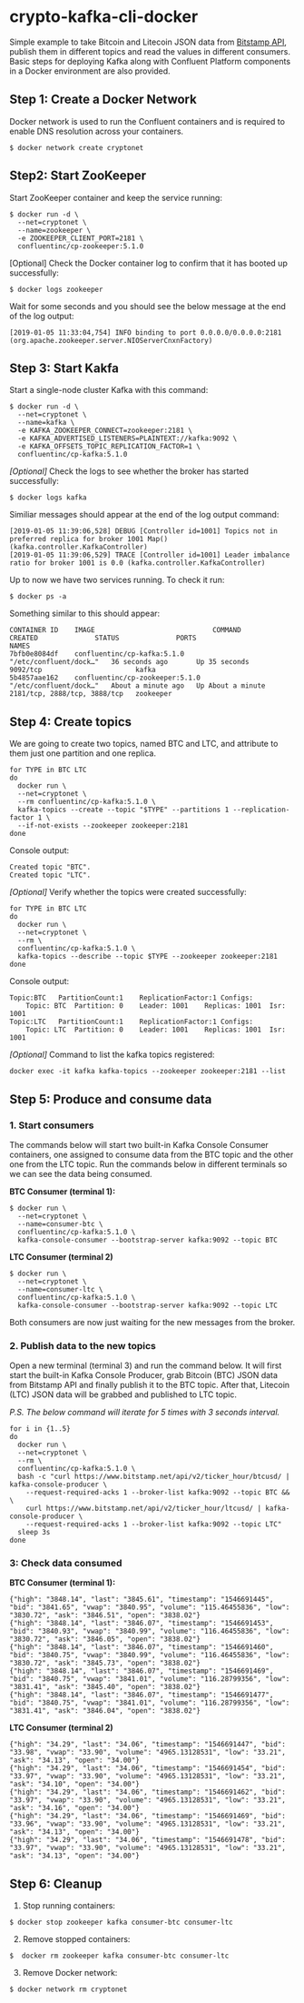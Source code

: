 # crypto-kafka-cli-docker

Simple example to take Bitcoin and Litecoin JSON data from [Bitstamp API](https://www.bitstamp.net/api/), publish them in different topics and read the values in different consumers. Basic steps for deploying Kafka along with Confluent Platform components in a Docker environment are also provided.

## Step 1: Create a Docker Network
Docker network is used to run the Confluent containers and is required to enable DNS resolution across your containers.
```
$ docker network create cryptonet
```
## Step2: Start ZooKeeper
Start ZooKeeper container and keep the service running:
```
$ docker run -d \
  --net=cryptonet \
  --name=zookeeper \
  -e ZOOKEEPER_CLIENT_PORT=2181 \
  confluentinc/cp-zookeeper:5.1.0
```
[Optional] Check the Docker container log to confirm that it has booted up successfully:
```
$ docker logs zookeeper
```
Wait for some seconds and you should see the below message at the end of the log output:
```console
[2019-01-05 11:33:04,754] INFO binding to port 0.0.0.0/0.0.0.0:2181 (org.apache.zookeeper.server.NIOServerCnxnFactory)
```
## Step 3: Start Kakfa
Start a single-node cluster Kafka with this command:
```
$ docker run -d \
  --net=cryptonet \
  --name=kafka \
  -e KAFKA_ZOOKEEPER_CONNECT=zookeeper:2181 \
  -e KAFKA_ADVERTISED_LISTENERS=PLAINTEXT://kafka:9092 \
  -e KAFKA_OFFSETS_TOPIC_REPLICATION_FACTOR=1 \
  confluentinc/cp-kafka:5.1.0
```
*[Optional]* Check the logs to see whether the broker has started successfully:
```
$ docker logs kafka
```
Similiar messages should appear at the end of the log output command:
```console
[2019-01-05 11:39:06,528] DEBUG [Controller id=1001] Topics not in preferred replica for broker 1001 Map() (kafka.controller.KafkaController)
[2019-01-05 11:39:06,529] TRACE [Controller id=1001] Leader imbalance ratio for broker 1001 is 0.0 (kafka.controller.KafkaController)
```
Up to now we have two services running. To check it run:
```
$ docker ps -a
```
Something similar to this should appear:
```console
CONTAINER ID    IMAGE                             COMMAND                  CREATED              STATUS              PORTS                          NAMES
7bfb0e8084df    confluentinc/cp-kafka:5.1.0       "/etc/confluent/dock…"   36 seconds ago       Up 35 seconds       9092/tcp                       kafka
5b4857aae162    confluentinc/cp-zookeeper:5.1.0   "/etc/confluent/dock…"   About a minute ago   Up About a minute   2181/tcp, 2888/tcp, 3888/tcp   zookeeper
```

## Step 4: Create topics
We are going to create two topics, named BTC and LTC, and attribute to them just one partition and one replica.
```
for TYPE in BTC LTC
do
  docker run \
  --net=cryptonet \
  --rm confluentinc/cp-kafka:5.1.0 \
  kafka-topics --create --topic "$TYPE" --partitions 1 --replication-factor 1 \
  --if-not-exists --zookeeper zookeeper:2181
done
```
Console output:
```console
Created topic "BTC".
Created topic "LTC".
```
*[Optional]* Verify whether the topics were created successfully:
```
for TYPE in BTC LTC
do
  docker run \
  --net=cryptonet \
  --rm \
  confluentinc/cp-kafka:5.1.0 \
  kafka-topics --describe --topic $TYPE --zookeeper zookeeper:2181
done
```
Console output:
```console
Topic:BTC	PartitionCount:1	ReplicationFactor:1	Configs:
	Topic: BTC	Partition: 0	Leader: 1001	Replicas: 1001	Isr: 1001
Topic:LTC	PartitionCount:1	ReplicationFactor:1	Configs:
	Topic: LTC	Partition: 0	Leader: 1001	Replicas: 1001	Isr: 1001
```
*[Optional]* Command to list the kafka topics registered:
```
docker exec -it kafka kafka-topics --zookeeper zookeeper:2181 --list
```

## Step 5: Produce and consume data

### 1. Start consumers
The commands below will start two built-in Kafka Console Consumer containers, one assigned to consume data from the BTC topic and the other one from the LTC topic. Run the commands below in different terminals so we can see the data being consumed.

**BTC Consumer (terminal 1):**
```
$ docker run \
  --net=cryptonet \
  --name=consumer-btc \
  confluentinc/cp-kafka:5.1.0 \
  kafka-console-consumer --bootstrap-server kafka:9092 --topic BTC
```
**LTC Consumer (terminal 2)**
```
$ docker run \
  --net=cryptonet \
  --name=consumer-ltc \
  confluentinc/cp-kafka:5.1.0 \
  kafka-console-consumer --bootstrap-server kafka:9092 --topic LTC
```
Both consumers are now just waiting for the new messages from the broker.

### 2. Publish data to the new topics
Open a new terminal (terminal 3) and run the command below. It will first start the built-in Kafka Console Producer, grab Bitcoin (BTC) JSON data from Bitstamp API and finally publish it to the BTC topic. After that, Litecoin (LTC) JSON data will be grabbed and published to LTC topic. 

*P.S. The below command will iterate for 5 times with 3 seconds interval.* 
```
for i in {1..5}
do
  docker run \
  --net=cryptonet \
  --rm \
  confluentinc/cp-kafka:5.1.0 \
  bash -c "curl https://www.bitstamp.net/api/v2/ticker_hour/btcusd/ | kafka-console-producer \
    --request-required-acks 1 --broker-list kafka:9092 --topic BTC && \
    curl https://www.bitstamp.net/api/v2/ticker_hour/ltcusd/ | kafka-console-producer \
    --request-required-acks 1 --broker-list kafka:9092 --topic LTC"
  sleep 3s
done
```
### 3: Check data consumed

**BTC Consumer (terminal 1):**
```console
{"high": "3848.14", "last": "3845.61", "timestamp": "1546691445", "bid": "3841.65", "vwap": "3840.95", "volume": "115.46455836", "low": "3830.72", "ask": "3846.51", "open": "3838.02"}
{"high": "3848.14", "last": "3846.07", "timestamp": "1546691453", "bid": "3840.93", "vwap": "3840.99", "volume": "116.46455836", "low": "3830.72", "ask": "3846.05", "open": "3838.02"}
{"high": "3848.14", "last": "3846.07", "timestamp": "1546691460", "bid": "3840.75", "vwap": "3840.99", "volume": "116.46455836", "low": "3830.72", "ask": "3845.73", "open": "3838.02"}
{"high": "3848.14", "last": "3846.07", "timestamp": "1546691469", "bid": "3840.75", "vwap": "3841.01", "volume": "116.28799356", "low": "3831.41", "ask": "3845.40", "open": "3838.02"}
{"high": "3848.14", "last": "3846.07", "timestamp": "1546691477", "bid": "3840.75", "vwap": "3841.01", "volume": "116.28799356", "low": "3831.41", "ask": "3846.04", "open": "3838.02"}
```
**LTC Consumer (terminal 2)**
```console
{"high": "34.29", "last": "34.06", "timestamp": "1546691447", "bid": "33.98", "vwap": "33.90", "volume": "4965.13128531", "low": "33.21", "ask": "34.13", "open": "34.00"}
{"high": "34.29", "last": "34.06", "timestamp": "1546691454", "bid": "33.97", "vwap": "33.90", "volume": "4965.13128531", "low": "33.21", "ask": "34.10", "open": "34.00"}
{"high": "34.29", "last": "34.06", "timestamp": "1546691462", "bid": "33.97", "vwap": "33.90", "volume": "4965.13128531", "low": "33.21", "ask": "34.16", "open": "34.00"}
{"high": "34.29", "last": "34.06", "timestamp": "1546691469", "bid": "33.96", "vwap": "33.90", "volume": "4965.13128531", "low": "33.21", "ask": "34.13", "open": "34.00"}
{"high": "34.29", "last": "34.06", "timestamp": "1546691478", "bid": "33.97", "vwap": "33.90", "volume": "4965.13128531", "low": "33.21", "ask": "34.13", "open": "34.00"}
```
## Step 6: Cleanup
1. Stop running containers:
```
$ docker stop zookeeper kafka consumer-btc consumer-ltc
```
2. Remove stopped containers:
```
$  docker rm zookeeper kafka consumer-btc consumer-ltc
```
3. Remove Docker network:
```
$ docker network rm cryptonet
```
